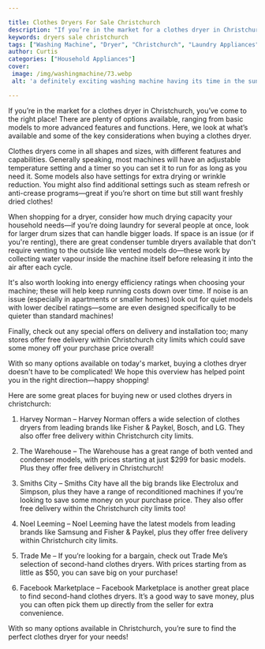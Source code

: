 ```yaml
---

title: Clothes Dryers For Sale Christchurch
description: "If you’re in the market for a clothes dryer in Christchurch, you’ve come to the right place! There are plenty of options available...see more detail"
keywords: dryers sale christchurch
tags: ["Washing Machine", "Dryer", "Christchurch", "Laundry Appliances", "Buy Appliance"]
author: Curtis
categories: ["Household Appliances"]
cover: 
 image: /img/washingmachine/73.webp
 alt: 'a definitely exciting washing machine having its time in the sun'

---
```


If you’re in the market for a clothes dryer in Christchurch, you’ve come to the right place! There are plenty of options available, ranging from basic models to more advanced features and functions. Here, we look at what’s available and some of the key considerations when buying a clothes dryer.

Clothes dryers come in all shapes and sizes, with different features and capabilities. Generally speaking, most machines will have an adjustable temperature setting and a timer so you can set it to run for as long as you need it. Some models also have settings for extra drying or wrinkle reduction. You might also find additional settings such as steam refresh or anti-crease programs—great if you’re short on time but still want freshly dried clothes! 

When shopping for a dryer, consider how much drying capacity your household needs—if you’re doing laundry for several people at once, look for larger drum sizes that can handle bigger loads. If space is an issue (or if you're renting), there are great condenser tumble dryers available that don't require venting to the outside like vented models do—these work by collecting water vapour inside the machine itself before releasing it into the air after each cycle. 

It's also worth looking into energy efficiency ratings when choosing your machine; these will help keep running costs down over time. If noise is an issue (especially in apartments or smaller homes) look out for quiet models with lower decibel ratings—some are even designed specifically to be quieter than standard machines! 

Finally, check out any special offers on delivery and installation too; many stores offer free delivery within Christchurch city limits which could save some money off your purchase price overall! 

With so many options available on today's market, buying a clothes dryer doesn't have to be complicated! We hope this overview has helped point you in the right direction—happy shopping!

Here are some great places for buying new or used clothes dryers in christchurch:

1. Harvey Norman – Harvey Norman offers a wide selection of clothes dryers from leading brands like Fisher & Paykel, Bosch, and LG. They also offer free delivery within Christchurch city limits. 

2. The Warehouse – The Warehouse has a great range of both vented and condenser models, with prices starting at just $299 for basic models. Plus they offer free delivery in Christchurch! 

3. Smiths City – Smiths City have all the big brands like Electrolux and Simpson, plus they have a range of reconditioned machines if you’re looking to save some money on your purchase price. They also offer free delivery within the Christchurch city limits too! 

4. Noel Leeming – Noel Leeming have the latest models from leading brands like Samsung and Fisher & Paykel, plus they offer free delivery within Christchurch city limits. 

5. Trade Me – If you’re looking for a bargain, check out Trade Me’s selection of second-hand clothes dryers. With prices starting from as little as $50, you can save big on your purchase!

6. Facebook Marketplace – Facebook Marketplace is another great place to find second-hand clothes dryers. It’s a good way to save money, plus you can often pick them up directly from the seller for extra convenience. 

With so many options available in Christchurch, you’re sure to find the perfect clothes dryer for your needs!
